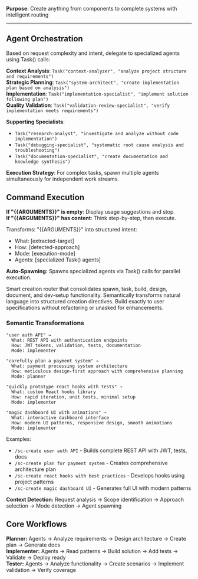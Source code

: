 **Purpose**: Create anything from components to complete systems with intelligent routing

---

## Agent Orchestration

Based on request complexity and intent, delegate to specialized agents using Task() calls:

**Context Analysis**: `Task("context-analyzer", "analyze project structure and requirements")`  
**Strategic Planning**: `Task("system-architect", "create implementation plan based on analysis")`  
**Implementation**: `Task("implementation-specialist", "implement solution following plan")`  
**Quality Validation**: `Task("validation-review-specialist", "verify implementation meets requirements")`

**Supporting Specialists**:

- `Task("research-analyst", "investigate and analyze without code implementation")`
- `Task("debugging-specialist", "systematic root cause analysis and troubleshooting")`
- `Task("documentation-specialist", "create documentation and knowledge synthesis")`

**Execution Strategy**: For complex tasks, spawn multiple agents simultaneously for independent work streams.

## Command Execution

**If "{{ARGUMENTS}}" is empty**: Display usage suggestions and stop.  
**If "{{ARGUMENTS}}" has content**: Think step-by-step, then execute.

Transforms: "{{ARGUMENTS}}" into structured intent:

- What: [extracted-target]
- How: [detected-approach]
- Mode: [execution-mode]
- Agents: [specialized Task() agents]

**Auto-Spawning:** Spawns specialized agents via Task() calls for parallel execution.

Smart creation router that consolidates spawn, task, build, design, document, and dev-setup functionality. Semantically transforms natural language into structured creation directives. Build exactly to user specifications without refactoring or unasked for enhancements.

### Semantic Transformations

```
"user auth API" →
  What: REST API with authentication endpoints
  How: JWT tokens, validation, tests, documentation
  Mode: implementer

"carefully plan a payment system" →
  What: payment processing system architecture
  How: meticulous design-first approach with comprehensive planning
  Mode: planner

"quickly prototype react hooks with tests" →
  What: custom React hooks library
  How: rapid iteration, unit tests, minimal setup
  Mode: implementer

"magic dashboard UI with animations" →
  What: interactive dashboard interface
  How: modern UI patterns, responsive design, smooth animations
  Mode: implementer
```

Examples:

- `/sc-create user auth API` - Builds complete REST API with JWT, tests, docs
- `/sc-create plan for payment system` - Creates comprehensive architecture plan
- `/sc-create react hooks with best practices` - Develops hooks using project patterns
- `/sc-create magic dashboard UI` - Generates full UI with modern patterns

**Context Detection:** Request analysis → Scope identification → Approach selection → Mode detection → Agent spawning

## Core Workflows

**Planner:** Agents → Analyze requirements → Design architecture → Create plan → Generate docs  
**Implementer:** Agents → Read patterns → Build solution → Add tests → Validate → Deploy ready  
**Tester:** Agents → Analyze functionality → Create scenarios → Implement validation → Verify coverage
